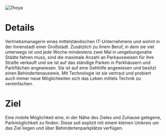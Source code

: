 ![Zhoya](https://github.com/isd-nunkesser/sd-2019-froyo/blob/master/Zhoya.png)

# Details

Vertriebsmanagerin eines mittelständischen IT-Unternehmens und wohnt in der Innenstadt einer Großstadt. Zusätzlich zu ihrem Beruf, in dem sie viel unterwegs ist und jede Woche mindestens zwei Mal in umgebungsnahe Städte fahren muss, sind die maximale Anzahl an Parkausweisen für ihre Straße verkauft und sie ist auf das ständige Parken in Parkhäusern und Parkflächen angewiesen. Sie ist auf eine Gehhilfe angewiesen und besitzt einen Behindertenausweis. Mit Technologie ist sie vertraut und probiert auch immer neue Möglichkeiten sich das Leben mittels Technik zu vereinfachen.

# Ziel

Eine mobile Möglichkeit eine, in der Nähe des Zieles und Zuhause gelegene, Parkmöglichkeit zu finden. Diese soll explizit mit einem kleinen Umkreis um das Ziel liegen und über Behindertenparkplätze verfügen.